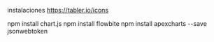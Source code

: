 instalaciones
https://tabler.io/icons

npm install chart.js
npm install flowbite
npm install apexcharts --save
jsonwebtoken